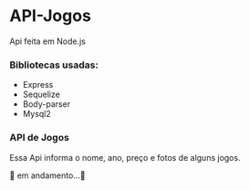 # API-Jogos
Api feita em Node.js

### Bibliotecas usadas:

* Express
* Sequelize
* Body-parser
* Mysql2

### API de Jogos
Essa Api informa o nome, ano, preço e fotos de alguns jogos.

🚧 em andamento...🚧
